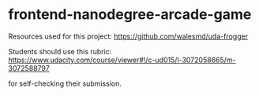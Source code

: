 frontend-nanodegree-arcade-game
===============================
Resources used for this project: 
https://github.com/walesmd/uda-frogger


Students should use this rubric: https://www.udacity.com/course/viewer#!/c-ud015/l-3072058665/m-3072588797

for self-checking their submission.
